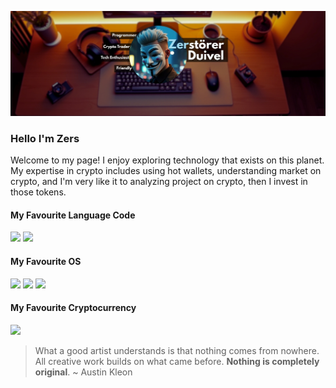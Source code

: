 ![Zerstörer Duivel](img/HEADER%20GITHUB.jpg)

### Hello I'm Zers
Welcome to my page! I enjoy exploring technology that exists on this planet. 
My expertise in crypto includes using hot wallets, understanding market on crypto, and I'm very like it to analyzing project on crypto, then I invest in those tokens.

#### My Favourite Language Code
<img src="https://img.shields.io/badge/PHP-777BB4?style=for-the-badge&logo=php&logoColor=white"/> <img src="https://img.shields.io/badge/HTML5-E34F26?style=for-the-badge&logo=html5&logoColor=white"/>


#### My Favourite OS
<img src="https://img.shields.io/badge/Debian-A81D33?style=for-the-badge&logo=debian&logoColor=white"/> <img src="https://img.shields.io/badge/Windows_11-0078d4?style=for-the-badge&logo=windows-11&logoColor=white"/> <img src="https://img.shields.io/badge/Ubuntu-E95420?style=for-the-badge&logo=ubuntu&logoColor=white"/>

#### My Favourite Cryptocurrency

<img src="https://img.shields.io/badge/dogecoin-C2A633?style=for-the-badge&logo=dogecoin&logoColor=white"/>

> What a good artist understands is that nothing comes from nowhere. All creative work builds on what came before. **Nothing is completely original**. ~ Austin Kleon








<!-- - 👋 Hi, I’m @zerstdvl
- 👀 I’m interested in ...
- 🌱 I’m currently learning ...
- 💞️ I’m looking to collaborate on ...
- 📫 How to reach me ...
- 😄 Pronouns: ...
- ⚡ Fun faasdct: ... -->

<!---
zerstdvl/zerstdvl is a ✨ special ✨ repository because its `README.md` (this file) appears on your GitHub profile.
You can click the Preview link to take a look at your changes.
--->
